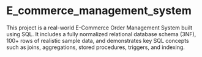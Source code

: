 # E_commerce_management_system
This project is a real-world E-Commerce Order Management System built using SQL. It includes a fully normalized relational database schema (3NF), 100+ rows of realistic sample data, and demonstrates key SQL concepts such as joins, aggregations, stored procedures, triggers, and indexing. 
